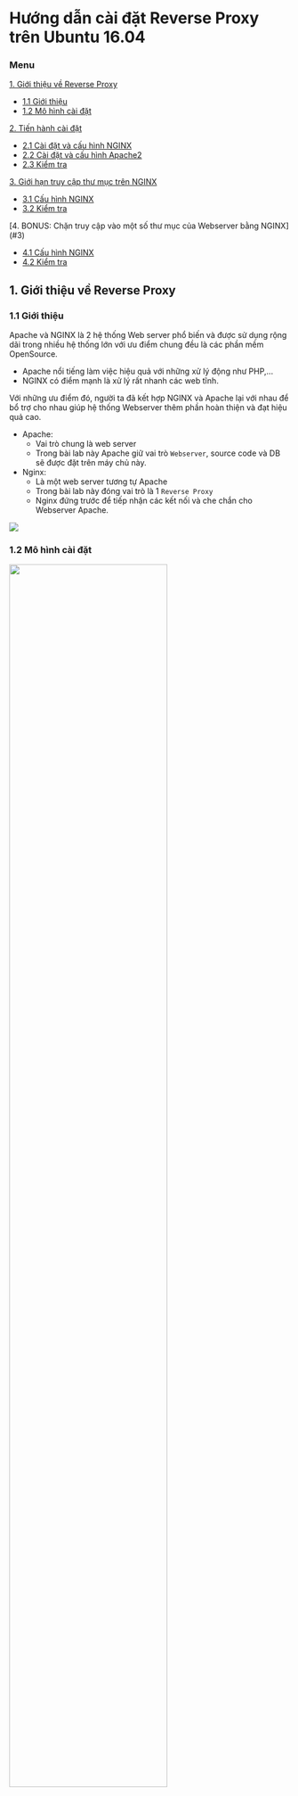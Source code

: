 # Hướng dẫn cài đặt Reverse Proxy trên Ubuntu 16.04

### Menu

[1. Giới thiệu về Reverse Proxy](#1)

- [1.1 Giới thiệu ](#1.1)
- [1.2 Mô hình cài đặt ](#1.2)

[2. Tiến hành cài đặt ](#2)

- [2.1 Cài đặt và cấu hình NGINX ](#2.1)
- [2.2 Cài đặt và cấu hình Apache2 ](#2.2)
- [2.3 Kiểm tra ](#2.3)

[3. Giới hạn truy cập thư mục trên NGINX](#3)

- [3.1 Cấu hình NGINX ](#3.1)
- [3.2 Kiểm tra](#3.2)

[4. BONUS: Chặn truy cập vào một số thư mục của Webserver bằng NGINX] (#3)

- [4.1 Cấu hình NGINX ](#4.1)
- [4.2 Kiểm tra](#4.2)

<a name="1"></a>
## 1. Giới thiệu về Reverse Proxy

<a name="1.1"></a>
### 1.1 Giới thiệu

Apache và NGINX là 2 hệ thống Web server phổ biến và được sử dụng rộng dãi trong nhiều hệ thống lớn với ưu điểm chung đều là các phần mềm OpenSource. 

- Apache nổi tiếng làm việc hiệu quả với những xử lý động như PHP,...
- NGINX có điểm mạnh là xử lý rất nhanh các web tĩnh. 

Với những ưu điểm đó, người ta đã kết hợp NGINX và Apache lại với nhau để bổ trợ cho nhau giúp hệ thống Webserver thêm phần hoàn thiện và đạt hiệu quả cao.

- Apache:
    - Vai trò chung là web server
    - Trong bài lab này Apache giữ vai trò `Webserver`, source code và DB sẽ được đặt trên máy chủ này.
- Nginx:
    - Là một web server tương tự Apache
    - Trong bài lab này đóng vai trò là 1 `Reverse Proxy`
    - Nginx đứng trước để tiếp nhận các kết nối và che chắn cho Webserver Apache.

<img src="http://i1363.photobucket.com/albums/r714/HoangLove9z/rp3_zpsv7qqne4u.png" />

<a name="1.2"></a>
### 1.2 Mô hình cài đặt

<img width=75% src="http://i1363.photobucket.com/albums/r714/HoangLove9z/RP-2_zpskoqy2wg0.png" />

 | Reverse Proxy | Webserver |
--- | --- | --- |
OS | Ubuntu 16.04 | Ubuntu 16.04 |
NIC | eth0 | eth0 |
IP | 192.168.100.194 | 192.168.100.195 |
Package| NGINX | APACHE |

<a name="2"></a>
## 2. Tiến hành cài đặt

<a name="2.1"></a>
### 2.1 Cài đặt và cấu hình NGINX ở node 1

- Cài đặt

    - Dùng `apt-get` để cài đặt NGINX
    
    ```sh
    apt-get install -y nginx
    ```

- Cấu hình

    - Mở file `default` bằng `vi`
        
        ```sh
        vi /etc/nginx/sites-available/default
        ```
        
    - Sửa file với nội dung sau:
    
        ```sh
        server {
            listen 80;
            server_name _;

            location / {
                proxy_pass http://192.168.100.195;
                proxy_set_header Host $host;
                proxy_set_header X-Real-IP $remote_addr;
                proxy_set_header X-Forwarded-For $proxy_add_x_forwarded_for;
                proxy_set_header X-Forwarded-Proto $scheme;
            }
        }
        ```
        **Note:** 
        - `proxy_pass http://192.168.100.195;` địa chỉ của Webserver
        
- Kiểm tra cấu hình và khởi động
    
    - Kiểm tra cấu hình
        
        ```sh
        nginx -t
        ```
        
        <img src="http://image.prntscr.com/image/d0e39f11456d454d9fb8b0206d343827.png" />
       
   - Bật nginx và cho khởi động cùng hệ thống
   
        ```sh
        systemctl start nginx
        systemctl enable nginx
        ```
        
<a name="2.2"></a>
### 2.2 Cài đặt và cấu hình Apache2 ở node 2

- Cài đặt

    - Dùng `apt-get` để cài đặt Apache2 và PHP
    
    ```
    apt-get install -y apache2 php
    ```

- Cấu hình
    
    - Tạo file `index.php` để test thử
    
    
    ```
    echo '<?php phpinfo(); ?>' > /var/www/html/index.php
    ```
    
    - Bật apache2 và cho khởi động cùng hệ thống

    ```
    systemctl start apache2
    systemctl enable apache2
    ``` 
   
<a name="2.3"></a>

### 2.3 Kiểm tra

- Test thử bằng trình duyệt

Chúng ta truy cập bằng trình duyệt qua địa chỉ IP của Webserver - 192.168.100.195
    
<img src="http://i1363.photobucket.com/albums/r714/HoangLove9z/test-rp-2_zpsaoyjzjwt.png" />  

Nhìn vào phần tô đỏ, chúng ta thấy IP đang truy cập  là 192.168.100.5 khác so với Reverse Proxy - 192.168.100.194

<a name="3"></a>
## 3. Kiểm tra 

Chúng ta truy cập bằng trình duyệt qua địa chỉ IP của Reverse Proxy - 192.168.100.194

<img src="http://i1363.photobucket.com/albums/r714/HoangLove9z/test-rp-1_zpsiqe0dmea.png" />  

Nhìn vào phần tô đỏ, chúng ta thấy IP đang truy cập  là Reverse Proxy - 192.168.100.194.

<a name="4"></a>
## 4. BONUS: Chặn truy cập vào một số thư mục của Webserver bằng NGINX

Trong một số trường hợp, chúng ta cần bảo vệ một số thư mục có chứa nội dung "nhạy cảm" vì vậy làm thế nào để bảo vệ chúng? Dưới đây, tôi sẽ sử dụng một máy tính với IP là `192.168.100.5` và một máy khác có IP là `192.168.100.250`. Ví dụ, tôi cho phép máy tính `192.168.100.5` có thể truy cập vào thư mục `/hoangdh`. Trên NGINX, chúng ta cấu hình như sau:

<a name="4.1"></a>
- Mở file cấu hình của domain chứa thư mục cần bảo vệ và thêm vào những dòng sau ở section `server`:

    ```
    [server]
    ...
     location /hoangdh/ {
          
              allow 192.168.100.5;
              deny all;
              proxy_pass http://192.168.100.195/$uri;
   }
    ...
    ```

- `/hoangdh/`: Thay thế thư mục bạn muốn bảo vệ vào 
- `allow 192.168.100.5;`: Cho phép IP 192.168.100.5 truy cập vào thư mục
- `deny all`: Cấm tất cả không cho phép truy cập trừ những IP `allow`
- `proxy_pass http://192.168.100.195/$uri;`: Đẩy request này sang Webserver `192.168.100.195`
    
Sau khi cấu hình xong, chúng ta cho nginx load lại file cấu hình.

    ```sh
    nginx -s reload
    ```

<a name="4.2"></a>
Kiểm tra trên máy tính có IP  192.168.100.250, ta thấy truy cập đã bị chặn.

<img align="middle" src="http://image.prntscr.com/image/ab136ebb25334ad29f26c207426cdccb.png" />

Kiểm tra trên máy tính có IP là 192.168.100.5, ta có thể vào bình thường.

<img src="http://image.prntscr.com/image/f187748dcb6349b0bd8e7e778d7d6303.png" />